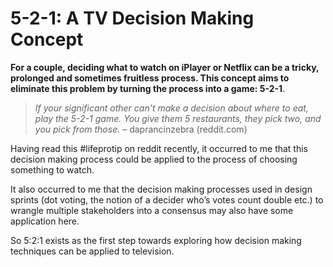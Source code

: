 # 5-2-1: A TV Decision Making Concept

**For a couple, deciding what to watch on iPlayer or Netflix can be a tricky, prolonged and sometimes fruitless process. This concept aims to eliminate this problem by turning the process into a game: 5-2-1**.

> *If your significant other can't make a decision about where to eat, play the 5-2-1 game. You give them 5 restaurants, they pick two, and you pick from those.* 
> – daprancinzebra (reddit.com)

Having read this #lifeprotip on reddit recently, it occurred to me that this decision making process could be applied to the process of choosing something to watch.

It also occurred to me that the decision making processes used in design sprints (dot voting, the notion of a decider who’s votes count double etc.) to wrangle multiple stakeholders into a consensus may also have some application here. 

So 5:2:1 exists as the first step towards exploring how decision making techniques can be applied to television.
